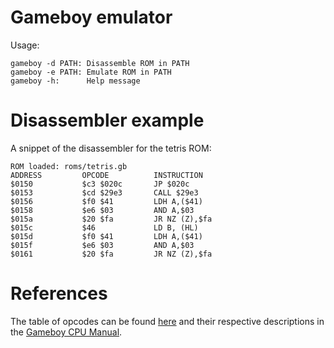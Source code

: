 # Gameboy emulator

Usage: 
```
gameboy -d PATH: Disassemble ROM in PATH
gameboy -e PATH: Emulate ROM in PATH
gameboy -h:      Help message
```

# Disassembler example

A snippet of the disassembler for the tetris ROM:
```
ROM loaded: roms/tetris.gb 
ADDRESS         OPCODE          INSTRUCTION
$0150           $c3 $020c       JP $020c
$0153           $cd $29e3       CALL $29e3
$0156           $f0 $41         LDH A,($41)
$0158           $e6 $03         AND A,$03
$015a           $20 $fa         JR NZ (Z),$fa
$015c           $46             LD B, (HL)
$015d           $f0 $41         LDH A,($41)
$015f           $e6 $03         AND A,$03
$0161           $20 $fa         JR NZ (Z),$fa
```

# References

The table of opcodes can be found [here](https://pastraiser.com/cpu/gameboy/gameboy_opcodes.html)
and their respective descriptions in the [Gameboy CPU Manual](https://realboyemulator.files.wordpress.com/2013/01/gbcpuman.pdf).
